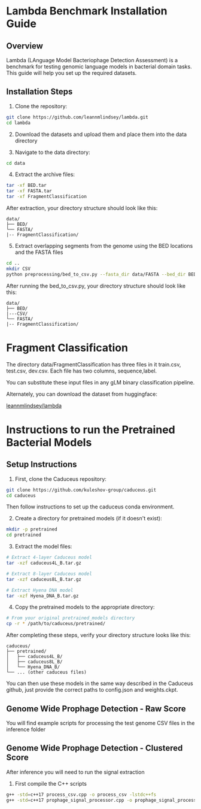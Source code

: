 # Lambda Benchmark Installation Guide

## Overview
Lambda (LAnguage Model Bacteriophage Detection Assessment) is a benchmark for testing genomic language models in bacterial domain tasks. This guide will help you set up the required datasets.

## Installation Steps

1. Clone the repository:
```bash
git clone https://github.com/leannmlindsey/lambda.git
cd lambda
```

2. Download the datasets and upload them and place them into the data directory

3. Navigate to the data directory:
```bash
cd data
```

4. Extract the archive files:

```bash
tar -xf BED.tar
tar -xf FASTA.tar
tar -xf FragmentClassification
```

After extraction, your directory structure should look like this:
```
data/
├── BED/
└── FASTA/
|-- FragmentClassification/
```

5. Extract overlapping segments from the genome using the BED locations and the FASTA files

```bash
cd ..
mkdir CSV
python preprocessing/bed_to_csv.py --fasta_dir data/FASTA --bed_dir BED --output_dir data/CSV 
```
After running the bed_to_csv.py, your directory structure should look like this:
```
data/
├── BED/
|---CSV/
└── FASTA/
|-- FragmentClassification/
```
# Fragment Classification 

The directory data/FragmentClassification has three files in it train.csv, test.csv, dev.csv.  Each file has two columns, sequence,label.  

You can substitute these input files in any gLM binary classification pipeline.

Alternately, you can download the dataset from huggingface:

[leannmlindsey/lambda](https://huggingface.co/datasets/leannmlindsey/lambda)

# Instructions to run the Pretrained Bacterial Models

## Setup Instructions

1. First, clone the Caduceus repository:
```bash
git clone https://github.com/kuleshov-group/caduceus.git
cd caduceus
```
Then follow instructions to set up the caduceus conda environment.

2. Create a directory for pretrained models (if it doesn't exist):
```bash
mkdir -p pretrained
cd pretrained
```

3. Extract the model files:
```bash
# Extract 4-layer Caduceus model
tar -xzf caduceus4L_B.tar.gz

# Extract 8-layer Caduceus model
tar -xzf caduceus8L_B.tar.gz

# Extract Hyena DNA model
tar -xzf Hyena_DNA_B.tar.gz
```

4. Copy the pretrained models to the appropriate directory:
```bash
# From your original pretrained_models directory
cp -r * /path/to/caduceus/pretrained/
```

After completing these steps, verify your directory structure looks like this:
```
caduceus/
├── pretrained/
│   ├── caduceus4L_B/
│   ├── caduceus8L_B/
│   └── Hyena_DNA_B/
└── ... (other caduceus files)
```

You can then use these models in the same way described in the Caduceus github, just provide the correct paths to config.json and weights.ckpt.

## Genome Wide Prophage Detection - Raw Score 

You will find example scripts for processing the test genome CSV files in the inference folder

## Genome Wide Prophage Detection - Clustered Score

After inference you will need to run the signal extraction 

1. First compile the C++ scripts
```bash
g++ -std=c++17 process_csv.cpp -o process_csv -lstdc++fs
g++ -std=c++17 prophage_signal_processor.cpp -o prophage_signal_processor -lstdc++fs -pthread
```




